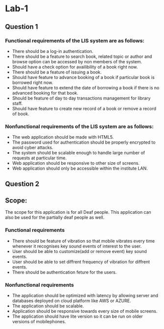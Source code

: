 # Lab-1

## Question 1

### Functional requirements of the LIS system are as follows:

* There should be a log-in authentication.
* There should be a feature to search book, related topic or author and browse option can be accessed by non members of the system. 
* Should have a check option for availibility of a book right now.
* There should be a feature of issuing a book.
* Should have feature to advance booking of a book if particular book is borrowed right now. 
* Should have feature to extend the date of borrowing a book if there is no advanced booking for that book.
* Should be feature of day to day transactions management for library staff.
* Should have feature to create new record of a book or remove a record of book.

### Nonfunctional requirements of the LIS system are as follows:

* The web application should be made with HTML5.
* The password used for authentication should be properly encrypted to avoid cyber attacks.
* The system should be scalable enough to handle large number of requests at particular time.
* Web application should be responsive to other size of screens.
* Web application should only be accessible within the institute LAN.


##
## Question 2

## Scope:
The scope for this application is for all Deaf people. This application can also be used for the partially deaf people as well. 

### Functional requirements 

* There should be feature of vibration so that mobile vibrates every time whenever it recognises key sound events of interest to the user.
* User should be able to customize(add or remove event) key sound events.
* User should be able to set diffrent frequency of vibration for diffrent events.
* There should be authentication feture for the users.


### Nonfunctional requirements

* The application should be optimized with latency by allowing server and databases deployed on cloud platform like AWS or AZURE.
* The application should be scalable. 
* Application should be responsive towards every size of mobile screens.
* The application should have lite version so it can be run on older versions of mobilephones.
